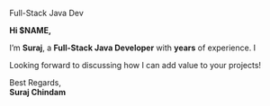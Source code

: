 Full-Stack Java Dev 

**Hi $NAME,**  

I’m **Suraj**, a **Full-Stack Java Developer** with **years** of experience. I


Looking forward to discussing how I can add value to your projects!  

Best Regards,  
**Suraj Chindam**  

